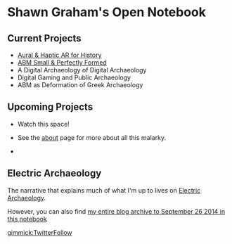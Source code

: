 # Shawn Graham's Open Notebook


## Current Projects

+ [Aural & Haptic AR for History](pages/aural.md)
+ [ABM Small & Perfectly Formed](pages/abm.md)
+ A Digital Archaeology of Digital Archaeology
+ Digital Gaming and Public Archaeology
+ ABM as Deformation of Greek Archaeology

## Upcoming Projects

+ Watch this space!

+ See the [about](pages/about.md) page for more about all this malarky.
+ 
## Electric Archaeology

The narrative that explains much of what I'm up to lives on [Electric Archaeology](http://electricarchaeology.ca). 

However, you can also find [my entire blog archive to September 26 2014 in this notebook](pages/uploads/blogarchive/posts/contents.md)

[gimmick:TwitterFollow](@electricarchaeo)
